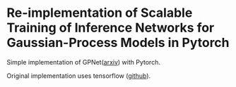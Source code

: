 # Re-implementation of Scalable Training of Inference Networks for Gaussian-Process Models in Pytorch

Simple implementation of GPNet([arxiv](https://arxiv.org/abs/1905.10969)) with Pytorch.

Original implementation uses tensorflow ([github](https://github.com/thjashin/gp-infer-net)).
